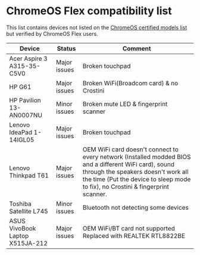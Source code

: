 # ChromeOS Flex compatibility list
This list contains devices not listed on the [ChromeOS certified models list](https://support.google.com/chromeosflex/answer/11513094?hl=en) but verified by ChromeOS Flex users.

| Device                | Status       | Comment         |
| --------------------- | ------------ | --------------- |
| Acer Aspire 3 A315-35-C5V0 | Major issues | Broken touchpad |
| HP G61                  | Major issues | Broken WiFi(Broadcom card) & no Crostini |
| HP Pavilion 13-AN0007NU | Minor issues | Broken mute LED & fingerprint scanner    |
| Lenovo IdeaPad 1-14IGL05 | Major issues | Broken touchpad |
| Lenovo Thinkpad T61 | Major issues | OEM WiFi card doesn't connect to every network (Installed modded BIOS and a different WiFi card), sound through the speakers doesn't work all the time (Put the device to sleep mode to fix), no Crostini & fingerprint scanner.|
| Toshiba Satellite L745 | Minor issues | Bluetooth not detecting some devices |
| ASUS VivoBook Laptop X515JA-212 | Major issues | OEM WiFi/BT card not supported</br>Replaced with REALTEK RTL8822BE |

